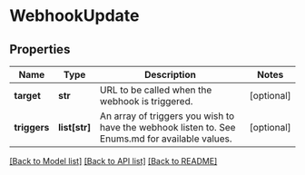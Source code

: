 # WebhookUpdate

## Properties
Name | Type | Description | Notes
------------ | ------------- | ------------- | -------------
**target** | **str** | URL to be called when the webhook is triggered. | [optional] 
**triggers** | **list[str]** | An array of triggers you wish to have the webhook listen to. See Enums.md for available values. | [optional] 

[[Back to Model list]](../README.md#documentation-for-models) [[Back to API list]](../README.md#documentation-for-api-endpoints) [[Back to README]](../README.md)


